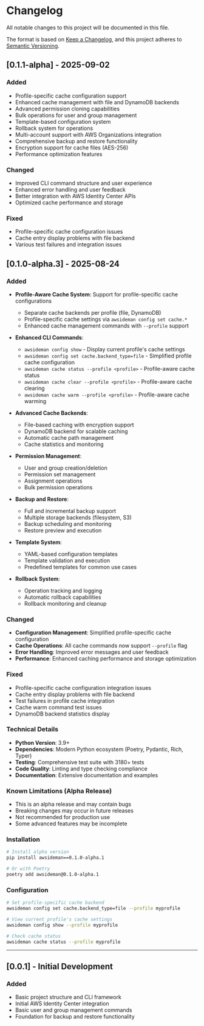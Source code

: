 # Changelog

All notable changes to this project will be documented in this file.

The format is based on [Keep a Changelog](https://keepachangelog.com/en/1.0.0/),
and this project adheres to [Semantic Versioning](https://semver.org/spec/v2.0.0.html).

## [0.1.1-alpha] - 2025-09-02

### Added
- Profile-specific cache configuration support
- Enhanced cache management with file and DynamoDB backends
- Advanced permission cloning capabilities
- Bulk operations for user and group management
- Template-based configuration system
- Rollback system for operations
- Multi-account support with AWS Organizations integration
- Comprehensive backup and restore functionality
- Encryption support for cache files (AES-256)
- Performance optimization features

### Changed
- Improved CLI command structure and user experience
- Enhanced error handling and user feedback
- Better integration with AWS Identity Center APIs
- Optimized cache performance and storage

### Fixed
- Profile-specific cache configuration issues
- Cache entry display problems with file backend
- Various test failures and integration issues

## [0.1.0-alpha.3] - 2025-08-24

### Added
- **Profile-Aware Cache System**: Support for profile-specific cache configurations
  - Separate cache backends per profile (file, DynamoDB)
  - Profile-specific cache settings via `awsideman config set cache.*`
  - Enhanced cache management commands with `--profile` support

- **Enhanced CLI Commands**:
  - `awsideman config show` - Display current profile's cache settings
  - `awsideman config set cache.backend_type=file` - Simplified profile cache configuration
  - `awsideman cache status --profile <profile>` - Profile-aware cache status
  - `awsideman cache clear --profile <profile>` - Profile-aware cache clearing
  - `awsideman cache warm --profile <profile>` - Profile-aware cache warming

- **Advanced Cache Backends**:
  - File-based caching with encryption support
  - DynamoDB backend for scalable caching
  - Automatic cache path management
  - Cache statistics and monitoring

- **Permission Management**:
  - User and group creation/deletion
  - Permission set management
  - Assignment operations
  - Bulk permission operations

- **Backup and Restore**:
  - Full and incremental backup support
  - Multiple storage backends (filesystem, S3)
  - Backup scheduling and monitoring
  - Restore preview and execution

- **Template System**:
  - YAML-based configuration templates
  - Template validation and execution
  - Predefined templates for common use cases

- **Rollback System**:
  - Operation tracking and logging
  - Automatic rollback capabilities
  - Rollback monitoring and cleanup

### Changed
- **Configuration Management**: Simplified profile-specific cache configuration
- **Cache Operations**: All cache commands now support `--profile` flag
- **Error Handling**: Improved error messages and user feedback
- **Performance**: Enhanced caching performance and storage optimization

### Fixed
- Profile-specific cache configuration integration issues
- Cache entry display problems with file backend
- Test failures in profile cache integration
- Cache warm command test issues
- DynamoDB backend statistics display

### Technical Details
- **Python Version**: 3.9+
- **Dependencies**: Modern Python ecosystem (Poetry, Pydantic, Rich, Typer)
- **Testing**: Comprehensive test suite with 3180+ tests
- **Code Quality**: Linting and type checking compliance
- **Documentation**: Extensive documentation and examples

### Known Limitations (Alpha Release)
- This is an alpha release and may contain bugs
- Breaking changes may occur in future releases
- Not recommended for production use
- Some advanced features may be incomplete

### Installation
```bash
# Install alpha version
pip install awsideman==0.1.0-alpha.1

# Or with Poetry
poetry add awsideman@0.1.0-alpha.1
```

### Configuration
```bash
# Set profile-specific cache backend
awsideman config set cache.backend_type=file --profile myprofile

# View current profile's cache settings
awsideman config show --profile myprofile

# Check cache status
awsideman cache status --profile myprofile
```

---

## [0.0.1] - Initial Development

### Added
- Basic project structure and CLI framework
- Initial AWS Identity Center integration
- Basic user and group management commands
- Foundation for backup and restore functionality
